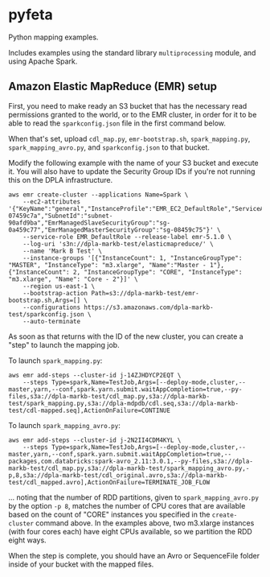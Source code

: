 # pyfeta

Python mapping examples.

Includes examples using the standard library `multiprocessing` module, and
using Apache Spark.

## Amazon Elastic MapReduce (EMR) setup

First, you need to make ready an S3 bucket that has the necessary read
permissions granted to the world, or to the EMR cluster, in order for it to
be able to read the `sparkconfig.json` file in the first command below.

When that's set, upload `cdl_map.py`, `emr-bootstrap.sh`, `spark_mapping.py`,
`spark_mapping_avro.py`, and `sparkconfig.json` to that bucket.

Modify the following example with the name of your S3 bucket and execute it.
You will also have to update the Security Group IDs if you're not running this
on the DPLA infrastructure.

```
aws emr create-cluster --applications Name=Spark \
    --ec2-attributes '{"KeyName":"general","InstanceProfile":"EMR_EC2_DefaultRole","ServiceAccessSecurityGroup":"sg-07459c7a","SubnetId":"subnet-90afd9ba","EmrManagedSlaveSecurityGroup":"sg-0a459c77","EmrManagedMasterSecurityGroup":"sg-08459c75"}' \
    --service-role EMR_DefaultRole --release-label emr-5.1.0 \
    --log-uri 's3n://dpla-markb-test/elasticmapreduce/' \
    --name 'Mark B Test' \
    --instance-groups '[{"InstanceCount": 1, "InstanceGroupType": "MASTER", "InstanceType": "m3.xlarge", "Name":"Master - 1"}, {"InstanceCount": 2, "InstanceGroupType": "CORE", "InstanceType": "m3.xlarge", "Name": "Core - 2"}]' \
    --region us-east-1 \
    --bootstrap-action Path=s3://dpla-markb-test/emr-bootstrap.sh,Args=[] \
    --configurations https://s3.amazonaws.com/dpla-markb-test/sparkconfig.json \
    --auto-terminate
```

As soon as that returns with the ID of the new cluster, you can create a
"step" to launch the mapping job.

To launch `spark_mapping.py`:
```
aws emr add-steps --cluster-id j-14ZJHDYCP2EQT \
    --steps Type=spark,Name=TestJob,Args=[--deploy-mode,cluster,--master,yarn,--conf,spark.yarn.submit.waitAppCompletion=true,--py-files,s3a://dpla-markb-test/cdl_map.py,s3a://dpla-markb-test/spark_mapping.py,s3a://dpla-mdpdb/cdl.seq,s3a://dpla-markb-test/cdl-mapped.seq],ActionOnFailure=CONTINUE
```

To launch `spark_mapping_avro.py`:
```
aws emr add-steps --cluster-id j-2N2II4CDM4KYL \
    --steps Type=spark,Name=TestJob,Args=[--deploy-mode,cluster,--master,yarn,--conf,spark.yarn.submit.waitAppCompletion=true,--packages,com.databricks:spark-avro_2.11:3.0.1,--py-files,s3a://dpla-markb-test/cdl_map.py,s3a://dpla-markb-test/spark_mapping_avro.py,-p,8,s3a://dpla-markb-test/cdl_original.avro,s3a://dpla-markb-test/cdl_mapped.avro],ActionOnFailure=TERMINATE_JOB_FLOW
```
... noting that the number of RDD partitions, given to `spark_mapping_avro.py`
by the option `-p 8`, matches the number of CPU cores that are available based
on the count of "CORE" instances you specified in the `create-cluster` command
above.  In the examples above, two m3.xlarge instances (with four cores each)
have eight CPUs available, so we partition the RDD eight ways. 

When the step is complete, you should have an Avro or SequenceFile folder inside
of your bucket with the mapped files.
